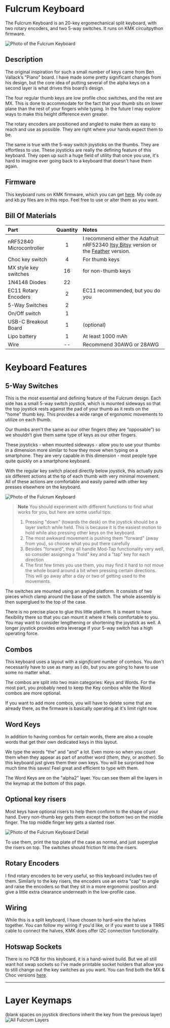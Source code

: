 # Fulcrum Keyboard

The Fulcrum Keyboard is an 20-key ergomechanical split keyboard, with two rotary encoders, and two 5-way switches. It runs on KMK circuitpython firmware.

![Photo of the Fulcrum Keyboard](photos/fulcrum-1-web.jpg "")

## Description

The original inspiration for such a small number of keys came from Ben Vallack’s "Piano" board. I have made some pretty significant changes from his design, but the core idea of putting several of the alpha keys on a second layer is what drives this board’s design.

The four regular thumb keys are low profile choc switches, and the rest are MX. This is done to accommodate for the fact that your thumb sits on lower plane than the rest of your fingers while typing. In the future I may explore ways to make this height difference even greater.

The rotary encoders are positioned and angled to make them as easy to reach and use as possible. They are right where your hands expect them to be.

The same is true with the 5-way switch joysticks on the thumbs. They are effortless to use. These joysticks are really the defining feature of this keyboard. They open up such a huge field of utility that once you use, it's hard to imagine ever going back to a keyboard that doesn't have them again.

## Firmware

This keyboard runs on KMK firmware, which you can get [here](https://github.com/KMKfw/kmk_firmware). My code.py and kb.py files are in this repo. Feel free to use or alter them as you want.


## Bill Of Materials

| Part      | Quantity | Notes| 
| :-------------- | :---: | :------ |
| nRF52840 Microcontroller | 1 | I recommend either the Adafruit nRF52340 [Itsy Bitsy](https://www.adafruit.com/product/4481) version or the [Feather](https://www.adafruit.com/product/4062) version.|
| Choc key switch | 4 | For thumb keys|
| MX style key switches    | 16 | for non-thumb keys |
| 1N4148 Diodes  | 22 |  | 
| EC11 Rotary Encoders | 2 | EC11 recommended, but you do you|
| 5-Way Switches   | 2 | |
| On/Off switch    | 1 | |
| USB-C Breakout Board   | 1 | (optional)|
| Lipo battery    | 1 | At least 1000 mAh |
| Wire      | -- | Recommend 30AWG or 28AWG|



# Keyboard Features

## 5-Way Switches

This is the most essential and defining feature of the Fulcrum design. Each side has a small 5-way switch joystick, which is mounted sideways so that the top joystick rests against the pad of your thumb as it rests on the "home" thumb key. This provides a wide range of ergonomic movements to utilize on each thumb.

Our thumbs aren't the same as our other fingers (they are “opposable”) so we shouldn’t give them same type of keys as our other fingers.

These joysticks - when mounted sideways - allow you to use your thumbs in a dimension more similar to how they move when typing on a smartphone. They are very capable in this dimension - most people type quite quickly on a smartphone keyboard.

With the regular key switch placed directly below joystick, this actually puts six different actions at the tip of each thumb with very minimal movement. All of these actions are comfortable and easily paired with other key presses elsewhere on the keyboard.

![Photo of the Fulcrum Keyboard](photos/fulcrum-detail-1-web.jpg "")

> **Note**
> You should experiment with different functions to find what works for you, but here are some useful tips:
> 1. Pressing "down" (towards the desk) on the joystick should be a layer switch while held. This is because it is the easiest motion to hold while also pressing other keys on the keyboard.
> 2. The most awkward movement is pushing them "forward" (away from you), so choose what you put there carefully
> 3. Besides "forward", they all handle Mod-Tap functionality very well, so consider assigning a "hold" key and a "tap" key for each direction
> 4.  The first few times you use them, you may find it hard to not move the whole board around a bit when pressing certain directions. This will go away after a day or two of getting used to the movements.

The switches are mounted using an angled platform. It consists of two pieces which clamp around the base of the switch. The whole assembly is then superglued to the top of the case.

There is no precise place to glue this little platform. It is meant to have flexibility there so that you can mount it where it feels comfortable to you. You may want to consider lengthening or shortening the joystick as well. A longer joystick provides extra leverage if your 5-way switch has a high operating force.

## Combos
This keyboard uses a layout with a *significant* number of combos. You don't necessarily have to use as many as I do, but you are going to have to use some no matter what.

The combos are split into two main categories: Keys and Words. For the most part, you probably need to keep the Key combos while the Word combos are more optional.

If you want to add more combos, you will have to delete some that are already there, as the firmware is basically operating at it's limit right now.

## Word Keys
In addition to having combos for certain words, there are also a couple words that get their own dedicated keys in this layout. 

We type the words "the" and "and" a lot. Even more-so when you count them when they appear as part of another word (*the*m, *the*y, or ano*the*r). So this keyboard just gives them their own keys. You will be surprised how much time this saves! Feel great and efficient to type with them. 

The Word Keys are on the "alpha2" layer. You can see them all the layers in the keymap at the bottom of this page.

## Optional key risers
Most keys have optional risers to help them conform to the shape of your hand. Every non-thumb key gets them except the bottom two on the middle finger. The top middle finger key gets a slanted riser.  

![Photo of the Fulcrum Keyboard Detail](photos/fulcrum-detail-2-web.jpg "")

To use them, print the top plate of the case as normal, and just superglue the risers on top. The switches should friction fit into the risers.

## Rotary Encoders
I find rotary encoders to be very useful, so this keyboard includes two of them. Similarly to the key risers, the encoders use an extra "cap" to angle and raise the encoders so that they sit in a more ergonomic position and give a little extra clearance underneath in the low-profile case.

## Wiring
While this is a split keyboard, I have chosen to hard-wire the halves together. You can follow my wiring if you'd like, or if you want to use a TRRS cable to connect the halves, KMK does offer I2C connection functionality.

## Hotswap Sockets
There is no PCB for this keyboard, it is a hand-wired build. But we all still want hot swap sockets so I've made printable socket holders that allow you to still change out the key switches as you want. You can find both the MX & Choc versions [here](https://www.printables.com/model/284057-hot-swap-socket-holders). 

---

# Layer Keymaps
(blank spaces on joystick directions inherit the key from the previous layer)
![All Fulcrum Layers](photos/fulcrum-layouts.jpg "")
